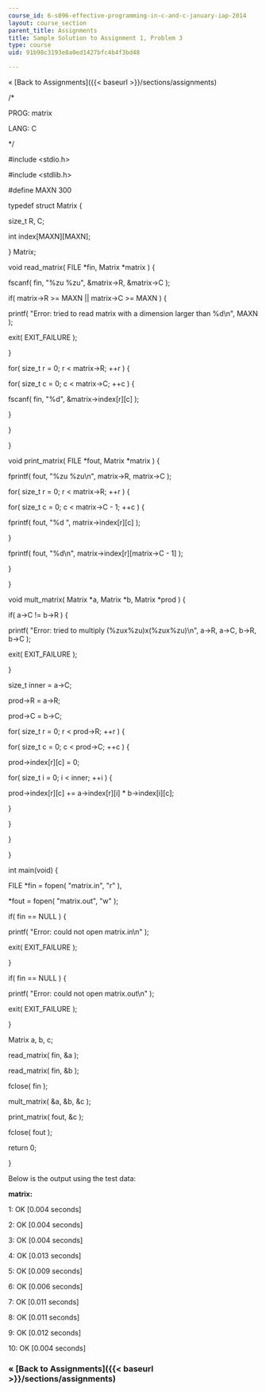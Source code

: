 ```yaml
---
course_id: 6-s096-effective-programming-in-c-and-c-january-iap-2014
layout: course_section
parent_title: Assignments
title: Sample Solution to Assignment 1, Problem 3
type: course
uid: 91b98c3193e8a0ed1427bfc4b4f3bd48

---
```


« [Back to Assignments]({{< baseurl >}}/sections/assignments)

/\*

PROG: matrix

LANG: C

\*/

#include <stdio.h>

#include <stdlib.h>

#define MAXN 300

typedef struct Matrix {

 size\_t R, C;

 int index\[MAXN\]\[MAXN\];

} Matrix;

void read\_matrix( FILE \*fin, Matrix \*matrix ) {

 fscanf( fin, "%zu %zu", &matrix->R, &matrix->C );

 if( matrix->R >= MAXN || matrix->C >= MAXN ) {

 printf( "Error: tried to read matrix with a dimension larger than %d\\n", MAXN );

 exit( EXIT\_FAILURE );

 }

 for( size\_t r = 0; r < matrix->R; ++r ) {

 for( size\_t c = 0; c < matrix->C; ++c ) {

 fscanf( fin, "%d", &matrix->index\[r\]\[c\] );

 }

 }

}

void print\_matrix( FILE \*fout, Matrix \*matrix ) {

 fprintf( fout, "%zu %zu\\n", matrix->R, matrix->C );

 for( size\_t r = 0; r < matrix->R; ++r ) {

 for( size\_t c = 0; c < matrix->C - 1; ++c ) {

 fprintf( fout, "%d ", matrix->index\[r\]\[c\] );

 }

 fprintf( fout, "%d\\n", matrix->index\[r\]\[matrix->C - 1\] );

 }

}

void mult\_matrix( Matrix \*a, Matrix \*b, Matrix \*prod ) {

 if( a->C != b->R ) {

 printf( "Error: tried to multiply (%zux%zu)x(%zux%zu)\\n", a->R, a->C, b->R, b->C );

 exit( EXIT\_FAILURE );

 }

 size\_t inner = a->C;

 prod->R = a->R;

 prod->C = b->C;

 for( size\_t r = 0; r < prod->R; ++r ) {

 for( size\_t c = 0; c < prod->C; ++c ) {

 prod->index\[r\]\[c\] = 0;

 for( size\_t i = 0; i < inner; ++i ) {

 prod->index\[r\]\[c\] += a->index\[r\]\[i\] \* b->index\[i\]\[c\];

 }

 }

 }

}

int main(void) {

 FILE \*fin = fopen( "matrix.in", "r" ),

 \*fout = fopen( "matrix.out", "w" );

 if( fin == NULL ) {

 printf( "Error: could not open matrix.in\\n" );

 exit( EXIT\_FAILURE );

 }

 if( fin == NULL ) {

 printf( "Error: could not open matrix.out\\n" );

 exit( EXIT\_FAILURE );

 }

 Matrix a, b, c;

 read\_matrix( fin, &a );

 read\_matrix( fin, &b );

 fclose( fin );

 mult\_matrix( &a, &b, &c );

 print\_matrix( fout, &c );

 fclose( fout );

 return 0;

}

Below is the output using the test data:

**matrix:**

 1: OK \[0.004 seconds\]

 2: OK \[0.004 seconds\]

 3: OK \[0.004 seconds\]

 4: OK \[0.013 seconds\]

 5: OK \[0.009 seconds\]

 6: OK \[0.006 seconds\]

 7: OK \[0.011 seconds\]

 8: OK \[0.011 seconds\]

 9: OK \[0.012 seconds\]

10: OK \[0.004 seconds\]

### « [Back to Assignments]({{< baseurl >}}/sections/assignments)